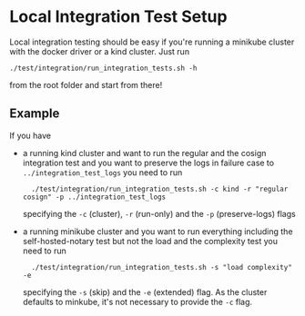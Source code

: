 # Local Integration Test Setup

Local integration testing should be easy if you're running a minikube cluster with the docker driver or a kind cluster. Just run

`./test/integration/run_integration_tests.sh -h`

from the root folder and start from there!

## Example

If you have

- a running kind cluster and want to run the regular and the cosign integration test and you want to preserve the logs in failure case to `../integration_test_logs` you need to run

        ./test/integration/run_integration_tests.sh -c kind -r "regular cosign" -p ../integration_test_logs

    specifying the `-c` (cluster), `-r` (run-only) and the `-p` (preserve-logs) flags

- a running minikube cluster and you want to run everything including the self-hosted-notary test but not the load and the complexity test you need to run


        ./test/integration/run_integration_tests.sh -s "load complexity" -e

    specifying the `-s` (skip) and the `-e` (extended) flag. As the cluster defaults to minkube, it's not necessary to provide the `-c` flag.
